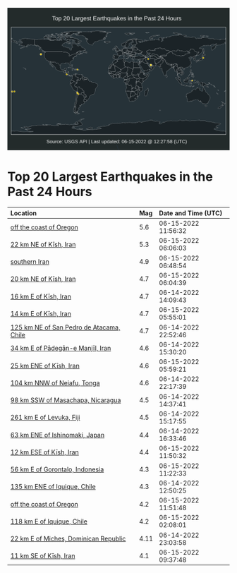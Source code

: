 ![Map](./map.png)

# Top 20 Largest Earthquakes in the Past 24 Hours

| Location | Mag | Date and Time (UTC) |
|:---|:---|:---|
| [off the coast of Oregon](https://earthquake.usgs.gov/earthquakes/eventpage/us7000hhik) | 5.6 | 06-15-2022 11:56:32 |
| [22 km NE of Kīsh, Iran](https://earthquake.usgs.gov/earthquakes/eventpage/us7000hhhc) | 5.3 | 06-15-2022 06:06:03 |
| [southern Iran](https://earthquake.usgs.gov/earthquakes/eventpage/us7000hhhk) | 4.9 | 06-15-2022 06:48:54 |
| [20 km NE of Kīsh, Iran](https://earthquake.usgs.gov/earthquakes/eventpage/us7000hhhb) | 4.7 | 06-15-2022 06:04:39 |
| [16 km E of Kīsh, Iran](https://earthquake.usgs.gov/earthquakes/eventpage/us7000hhbb) | 4.7 | 06-14-2022 14:09:43 |
| [14 km E of Kīsh, Iran](https://earthquake.usgs.gov/earthquakes/eventpage/us7000hhh9) | 4.7 | 06-15-2022 05:55:01 |
| [125 km NE of San Pedro de Atacama, Chile](https://earthquake.usgs.gov/earthquakes/eventpage/us7000hhfw) | 4.7 | 06-14-2022 22:52:46 |
| [34 km E of Pādegān-e Manjīl, Iran](https://earthquake.usgs.gov/earthquakes/eventpage/us7000hhd7) | 4.6 | 06-14-2022 15:30:20 |
| [25 km ENE of Kīsh, Iran](https://earthquake.usgs.gov/earthquakes/eventpage/us7000hhha) | 4.6 | 06-15-2022 05:59:21 |
| [104 km NNW of Neiafu, Tonga](https://earthquake.usgs.gov/earthquakes/eventpage/us7000hhfs) | 4.6 | 06-14-2022 22:17:39 |
| [98 km SSW of Masachapa, Nicaragua](https://earthquake.usgs.gov/earthquakes/eventpage/us7000hhbg) | 4.5 | 06-14-2022 14:37:41 |
| [261 km E of Levuka, Fiji](https://earthquake.usgs.gov/earthquakes/eventpage/us7000hhd5) | 4.5 | 06-14-2022 15:17:55 |
| [63 km ENE of Ishinomaki, Japan](https://earthquake.usgs.gov/earthquakes/eventpage/us7000hhdw) | 4.4 | 06-14-2022 16:33:46 |
| [12 km ESE of Kīsh, Iran](https://earthquake.usgs.gov/earthquakes/eventpage/us7000hhij) | 4.4 | 06-15-2022 11:50:32 |
| [56 km E of Gorontalo, Indonesia](https://earthquake.usgs.gov/earthquakes/eventpage/us7000hhig) | 4.3 | 06-15-2022 11:22:33 |
| [135 km ENE of Iquique, Chile](https://earthquake.usgs.gov/earthquakes/eventpage/us7000hhb3) | 4.3 | 06-14-2022 12:50:25 |
| [off the coast of Oregon](https://earthquake.usgs.gov/earthquakes/eventpage/us7000hhih) | 4.2 | 06-15-2022 11:51:48 |
| [118 km E of Iquique, Chile](https://earthquake.usgs.gov/earthquakes/eventpage/us7000hhgk) | 4.2 | 06-15-2022 02:08:01 |
| [22 km E of Miches, Dominican Republic](https://earthquake.usgs.gov/earthquakes/eventpage/pr2022165001) | 4.11 | 06-14-2022 23:03:58 |
| [11 km SE of Kīsh, Iran](https://earthquake.usgs.gov/earthquakes/eventpage/us7000hhi3) | 4.1 | 06-15-2022 09:37:48 |
